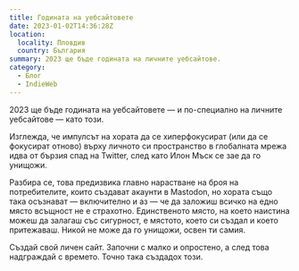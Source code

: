 ```yaml
---
title: Годината на уебсайтовете
date: 2023-01-02T14:36:28Z
location:
  locality: Пловдив
  country: България
summary: 2023 ще бъде годината на личните уебсайтове.
category:
  - Блог
  - IndieWeb
---
```

2023 ще бъде годината на уебсайтовете — и по-специално на личните уебсайтове — като този.

Изглежда, че импулсът на хората да се хиперфокусират (или да се фокусират отново) върху личното си пространство в глобалната мрежа идва от бързия спад на Twitter, след като Илон Мъск се зае да го унищожи.

Разбира се, това предизвика главно нарастване на броя на потребителите, които създават акаунти в Mastodon, но хората също така осъзнават — включително и аз — че да заложиш всичко на едно място всъщност не е страхотно. Единственото място, на което наистина можеш да залагаш със сигурност, е мястото, което си създал и което притежаваш. Никой не може да го унищожи, освен ти самия.

Създай свой личен сайт. Започни с малко и опростено, а след това надграждай с времето. Точно така създадох този.
